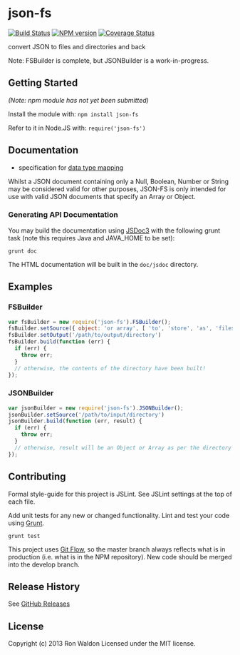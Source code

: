 # json-fs
[![Build Status](https://travis-ci.org/jokeyrhyme/json-fs.png?branch=master,develop)](https://travis-ci.org/jokeyrhyme/json-fs)
[![NPM version](https://badge.fury.io/js/json-fs.png)](http://badge.fury.io/js/json-fs) [![Coverage Status](https://coveralls.io/repos/jokeyrhyme/json-fs/badge.png)](https://coveralls.io/r/jokeyrhyme/json-fs)

convert JSON to files and directories and back

Note: FSBuilder is complete, but JSONBuilder is a work-in-progress.

## Getting Started
_(Note: npm module has not yet been submitted)_

Install the module with: `npm install json-fs`

Refer to it in Node.JS with: `require('json-fs')`

## Documentation

- specification for [data type mapping](doc/mapping.md)

Whilst a JSON document containing only a Null, Boolean, Number or String may be
considered valid for other purposes, JSON-FS is only intended for use with
valid JSON documents that specify an Array or Object.

### Generating API Documentation

You may build the documentation using [JSDoc3](http://usejsdoc.org) with the
following grunt task (note this requires Java and JAVA_HOME to be set):

    grunt doc

The HTML documentation will be built in the `doc/jsdoc` directory.

## Examples

### FSBuilder

```javascript
var fsBuilder = new require('json-fs').FSBuilder();
fsBuilder.setSource({ object: 'or array', [ 'to', 'store', 'as', 'files' ] });
fsBuilder.setOutput('/path/to/output/directory')
fsBuilder.build(function (err) {
  if (err) {
    throw err;
  }
  // otherwise, the contents of the directory have been built!
});
```

### JSONBuilder

```javascript
var jsonBuilder = new require('json-fs').JSONBuilder();
jsonBuilder.setSource('/path/to/input/directory')
jsonBuilder.build(function (err, result) {
  if (err) {
    throw err;
  }
  // otherwise, result will be an Object or Array as per the directory
});
```

## Contributing
Formal style-guide for this project is JSLint. See JSLint settings at the top of
each file.

Add unit tests for any new or changed functionality. Lint and test your code
using [Grunt](http://gruntjs.com/).

    grunt test

This project uses [Git Flow](https://github.com/nvie/gitflow), so the master
branch always reflects what is in production (i.e. what is in the NPM repository).
New code should be merged into the develop branch.

## Release History
See [GitHub Releases](https://github.com/jokeyrhyme/json-fs/releases)

## License
Copyright (c) 2013 Ron Waldon
Licensed under the MIT license.

